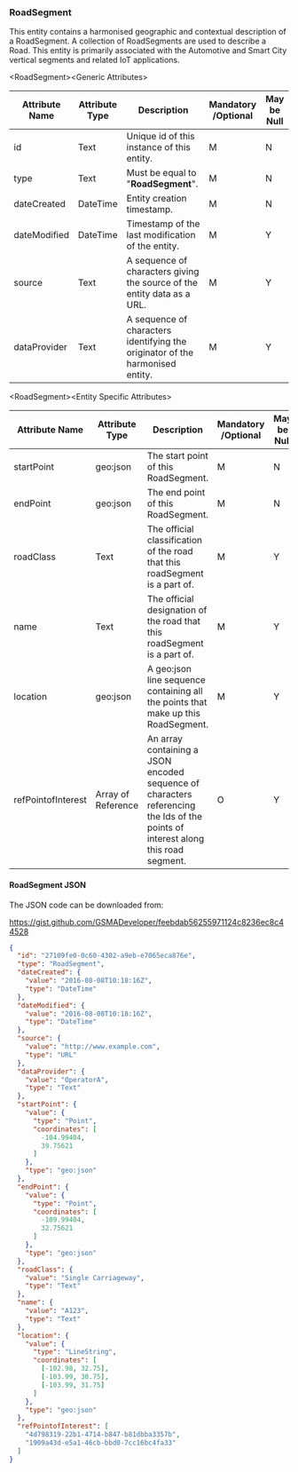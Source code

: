 ### RoadSegment

This entity contains a harmonised geographic and contextual description of a RoadSegment. A collection of RoadSegments are used to describe a Road. This entity is primarily associated with the Automotive and Smart City vertical segments and related IoT applications.

&lt;RoadSegment&gt;&lt;Generic Attributes&gt;

| Attribute Name | Attribute Type | Description                                                                   | Mandatory /Optional | May be Null |
|----------------|----------------|-------------------------------------------------------------------------------|--------------------|-------------|
| id             | Text           | Unique id of this instance of this entity.                                    | M                  | N           |
| type           | Text           | Must be equal to "**RoadSegment**".                                           | M                  | N           |
| dateCreated    | DateTime       | Entity creation timestamp.                                                    | M                  | N           |
| dateModified   | DateTime       | Timestamp of the last modification of the entity.                             | M                  | Y           |
| source         | Text           | A sequence of characters giving the source of the entity data as a URL.       | M                  | Y           |
| dataProvider   | Text           | A sequence of characters identifying the originator of the harmonised entity. | M                  | Y           |

&lt;RoadSegment&gt;&lt;Entity Specific Attributes&gt;

| Attribute Name     | Attribute Type     | Description                                                                                                                      | Mandatory /Optional | May be Null |
|--------------------|--------------------|----------------------------------------------------------------------------------------------------------------------------------|--------------------|-------------|
| startPoint         | geo:json           | The start point of this RoadSegment.                                                                                             | M                  | N           |
| endPoint           | geo:json           | The end point of this RoadSegment.                                                                                               | M                  | N           |
| roadClass          | Text               | The official classification of the road that this roadSegment is a part of.                                                      | M                  | Y           |
| name               | Text               | The official designation of the road that this roadSegment is a part of.                                                         | M                  | Y           |
| location           | geo:json           | A geo:json line sequence containing all the points that make up this RoadSegment.                                                | M                  | Y           |
| refPointofInterest | Array of Reference | An array containing a JSON encoded sequence of characters referencing the Ids of the points of interest along this road segment. | O                  | Y           |

#### RoadSegment JSON

The JSON code can be downloaded from:

<https://gist.github.com/GSMADeveloper/feebdab56255971124c8236ec8c44528>
```json
{
  "id": "27109fe0-0c60-4302-a9eb-e7065eca876e",
  "type": "RoadSegment",
  "dateCreated": {
    "value": "2016-08-08T10:18:16Z",
    "type": "DateTime"
  },
  "dateModified": {
    "value": "2016-08-08T10:18:16Z",
    "type": "DateTime"
  },
  "source": {
    "value": "http://www.example.com",
    "type": "URL"
  },
  "dataProvider": {
    "value": "OperatorA",
    "type": "Text"
  },
  "startPoint": {
    "value": {
      "type": "Point",
      "coordinates": [
        -104.99404,
        39.75621
      ]
    },
    "type": "geo:json"
  },
  "endPoint": {
    "value": {
      "type": "Point",
      "coordinates": [
        -109.99404,
        32.75621
      ]
    },
    "type": "geo:json"
  },
  "roadClass": {
    "value": "Single Carriageway",
    "type": "Text"
  },
  "name": {
    "value": "A123",
    "type": "Text"
  },
  "location": {
    "value": {
      "type": "LineString",
      "coordinates": [
        [-102.98, 32.75],
        [-103.99, 30.75],
        [-103.99, 31.75]
      ]
    },
    "type": "geo:json"
  },
  "refPointofInterest": [
    "4d798319-22b1-4714-b847-b81dbba3357b",
    "1909a43d-e5a1-46cb-bbd0-7cc16bc4fa33"
  ]
}
```
